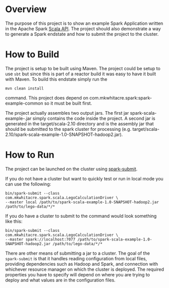 # Overview

The purpose of this project is to show an example Spark Application written in the Apache Spark [Scala API](http://spark.apache.org/docs/latest/scala-programming-guide.html).
The project should also demonstrate a way to generate a Spark endstate and how to submit the project to the cluster.


# How to Build

The project is setup to be built using Maven.  The project could be setup to use ```sbt``` but since this is part of
a reactor build it was easy to have it built with Maven.  To build this endstate simply run the

```mvn clean install```

command.  This project does depend on com.mkwhitacre.spark:spark-example-common so it must be built first.

The project actually assembles two output jars.  The first jar spark-scala-example-<version>.jar simply contains the code 
inside the project.  A second jar is generated in the target/scala-2.10 directory and is the assembly jar that should be submitted
to the spark cluster for processing (e.g. target/scala-2.10/spark-scala-example-1.0-SNAPSHOT-hadoop2.jar).

# How to Run

The project can be launched on the cluster using [spark-submit](http://spark.apache.org/docs/latest/submitting-applications.html).

If you do not have a cluster but want to quickly test or run in local mode you can use the following:

```
bin/spark-submit --class com.mkwhitacre.spark.scala.LegoCalculationDriver \
--master local /path/to/spark-scala-example-1.0-SNAPSHOT-hadoop2.jar /path/to/lego-data/*/*
```

If you do have a cluster to submit to the command would look something like this:

```
bin/spark-submit --class com.mkwhitacre.spark.scala.LegoCalculationDriver \
--master spark://localhost:7077 /path/to/spark-scala-example-1.0-SNAPSHOT-hadoop2.jar /path/to/lego-data/*/*
```

There are other means of submitting a jar to a cluster.  The goal of the ```spark-submit``` is that it handles
reading configuration from local files, providing dependencies such as Hadoop and Spark, and connection with whichever
resource manager on which the cluster is deployed.  The required properties you have to specify will depend on where
you are trying to deploy and what values are in the configuration files.